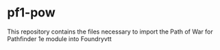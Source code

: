 # pf1-pow
This repository contains the files necessary to import the Path of War for Pathfinder 1e module into Foundryvtt
